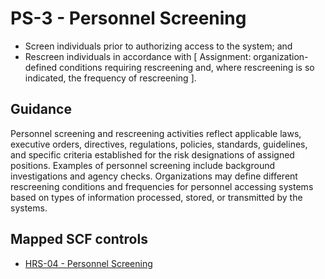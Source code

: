 # PS-3 - Personnel Screening
- Screen individuals prior to authorizing access to the system; and
- Rescreen individuals in accordance with \[ Assignment: organization-defined conditions requiring rescreening and, where rescreening is so indicated, the frequency of rescreening \].
## Guidance
Personnel screening and rescreening activities reflect applicable laws, executive orders, directives, regulations, policies, standards, guidelines, and specific criteria established for the risk designations of assigned positions. Examples of personnel screening include background investigations and agency checks. Organizations may define different rescreening conditions and frequencies for personnel accessing systems based on types of information processed, stored, or transmitted by the systems.
## Mapped SCF controls
- [HRS-04 - Personnel Screening](../scf/hrs-04-personnelscreening.md)
